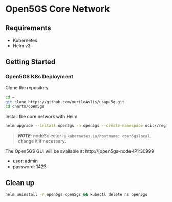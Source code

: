 # Open5GS Core Network

## Requirements

- Kubernetes
- Helm v3

## Getting Started

### Open5GS K8s Deployment

Clone the repository

```sh
cd ~
git clone https://github.com/muriloAvlis/usap-5g.git
cd charts/open5gs
```

Install the core network with Helm

```sh
helm upgrade --install open5gs -n open5gs --create-namespace oci://registry-1.docker.io/gradiant/open5gs --version 2.2.6 -f ./configs/open5gs_with_slices.yaml
```

> **_NOTE_**: nodeSelector is `kubernetes.io/hostname: open5gslocal`, change it if necessary.

The Open5GS GUI will be available at http://[open5gs-node-IP]:30999

- user: admin
- password: 1423


## Clean up

```sh
helm uninstall -n open5gs open5gs && kubectl delete ns open5gs
```